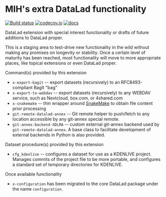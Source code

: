 # MIH's extra DataLad functionality

[![Build status](https://ci.appveyor.com/api/projects/status/f65qpwkv2rueii1d/branch/master?svg=true)](https://ci.appveyor.com/project/mih/datalad-mihextras/branch/master) [![codecov.io](https://codecov.io/github/mih/datalad-mihextras/coverage.svg?branch=master)](https://codecov.io/github/mih/datalad-mihextras?branch=master) [![docs](https://github.com/mih/datalad-mihextras/workflows/docs/badge.svg)](https://datalad-mihextras.readthedocs.io)

DataLad extension with special interest functionality or drafts of future
additions to DataLad proper.

This is a staging area to test-drive new functionality in the wild without
making any promises on longevity or stability. Once a certain level of maturity
has been reached, most functionality will move to more appropriate places, like
topical extensions or even DataLad proper.

Command(s) provided by this extension

- `x-export-bagit` -- export datasets (recursively) to an RFC8493-compliant
  BagIt "bag"
- `x-export-to-webdav` -- export datasets (recursively) to any WEBDAV
  service, such as Nextcloud, box.com, or 4shared.com
- `x-snakemake` -- thin wrapper around [SnakeMake](https://snakemake.github.io)
  to obtain file content prior processing
- `git-remote-datalad-annex` -- Git remote helper to push/fetch to any
  location accessible by any git-annex special remote.
- `git-annex-backend-XDLRA` -- custom external git-annex backend used by
  `git-remote-datalad-annex`. A base class to facilitate development of
  external backends in Python is also provided.

Dataset procedure(s) provided by this extension

- `cfg_kdenlive` -- configures a dataset for use as a KDENLIVE project.
  Manages commits of the project file to be more portable, and configures
  a standard set of temporary directories for KDENLIVE.

Once available functionality

- `x-configuration` has been migrated to the core DataLad package under the name
  `configuration`.
